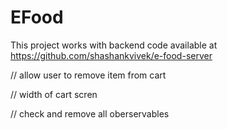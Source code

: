 # EFood

This project works with backend code available at  https://github.com/shashankvivek/e-food-server 


// allow user to remove item from cart

// width of cart scren

// check and remove all oberservables